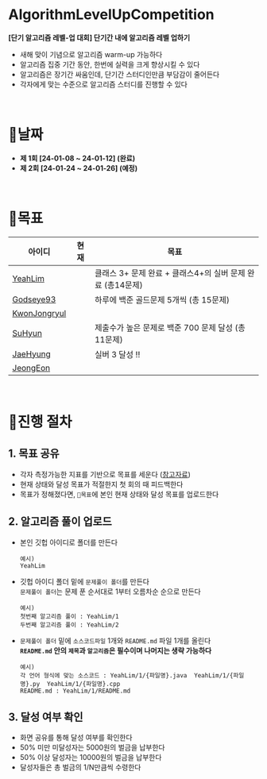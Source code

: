 # AlgorithmLevelUpCompetition
**[단기 알고리즘 레벨-업 대회] 단기간 내에 알고리즘 레벨 업하기**
- 새해 맞이 기념으로 알고리즘 warm-up 가능하다
- 알고리즘 집중 기간 동안, 한번에 실력을 크게 향상시킬 수 있다
- 알고리즘은 장기간 싸움인데, 단기간 스터디인만큼 부담감이 줄어든다
- 각자에게 맞는 수준으로 알고리즘 스터디를 진행할 수 있다

<br>

# 📌날짜
- **제 1회 [24-01-08 ~ 24-01-12] (완료)**
- **제 2회 [24-01-24 ~ 24-01-26] (예정)**

<br>

# 📌목표
|아이디|현재|목표|
|------|---------|---|
|[YeahLim](https://github.com/YeahLim)||클래스 3+ 문제 완료 + 클래스4+의 실버 문제 완료 (총14문제)
|[Godseye93](https://github.com/Godseye93)|| 하루에 백준 골드문제 5개씩 (총 15문제)
|[KwonJongryul](https://github.com/KwonJongryul)||
|[SuHyun](https://github.com/khnemu11)|| 제출수가 높은 문제로 백준 700 문제 달성 (총 11문제)
|[JaeHyung](https://github.com/sonesonjabgo)|| 실버 3 달성 !! 
|[JeongEon](https://github.com/JeongEon8)||



<br>



# 📌진행 절차
## 1. 목표 공유
- 각자 측정가능한 지표를 기반으로 목표를 세운다 ([참고자료](https://namu.wiki/w/solved.ac))
- 현재 상태와 달성 목표가 적절한지 첫 회의 때 피드백한다
- 목표가 정해졌다면, `📌목표`에 본인 현재 상태와 달성 목표를 업로드한다

## 2. 알고리즘 풀이 업로드
- 본인 깃헙 아이디로 폴더를 만든다
  ```
  예시)
  YeahLim
  ```
- 깃헙 아이디 폴더 밑에 `문제풀이 폴더`를 만든다 <br>
  `문제풀이 폴더`는 문제 푼 순서대로 1부터 오름차순 순으로 만든다
  ```
  예시)
  첫번째 알고리즘 풀이 : YeahLim/1
  두번째 알고리즘 풀이 : YeahLim/2
  ```
- `문제풀이 폴더` 밑에 `소스코드파일` 1개와 `README.md` 파일 1개를 올린다
  <br>
  **`README.md` 안의 `제목`과 `알고리즘`은 필수이며 나머지는 생략 가능하다** 
  ```
  예시)
  각 언어 형식에 맞는 소스코드 : YeahLim/1/{파일명}.java  YeahLim/1/{파일명}.py  YeahLim/1/{파일명}.cpp
  README.md : YeahLim/1/README.md
  ```


## 3. 달성 여부 확인
- 화면 공유를 통해 달성 여부를 확인한다
- 50% 미만 미달성자는 5000원의 벌금을 납부한다
- 50% 이상 달성자는 10000원의 벌금을 납부한다
- 달성자들은 총 벌금의 1/N만큼씩 수령한다
